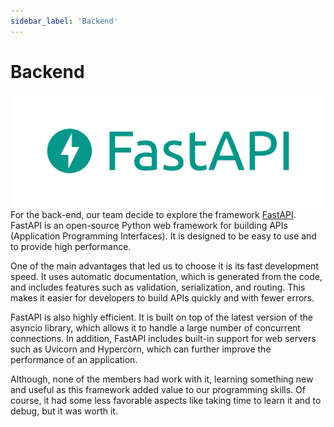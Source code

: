 ```yaml
---
sidebar_label: 'Backend'
---
```


# Backend

![FastAPI](../static/img/fastapi.png)
For the back-end, our team decide to explore the framework [FastAPI](https://fastapi.tiangolo.com/). FastAPI is an open-source Python web framework for building APIs (Application Programming Interfaces). It is designed to be easy to use and to provide high performance.

One of the main advantages that led us to choose it is its fast development speed. It uses automatic documentation, which is generated from the code, and includes features such as validation, serialization, and routing. This makes it easier for developers to build APIs quickly and with fewer errors.

FastAPI is also highly efficient. It is built on top of the latest version of the asyncio library, which allows it to handle a large number of concurrent connections. In addition, FastAPI includes built-in support for web servers such as Uvicorn and Hypercorn, which can further improve the performance of an application.

Although, none of the members had work with it, learning something new and useful as this framework added value to our programming skills. Of course, it had some less favorable aspects like taking time to learn it and to debug, but it was worth it. 
